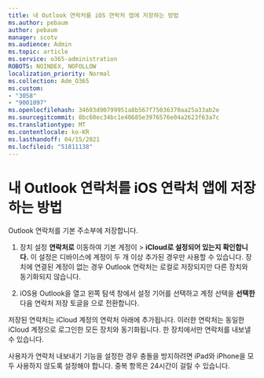 ```yaml
---
title: 내 Outlook 연락처를 iOS 연락처 앱에 저장하는 방법
ms.author: pebaum
author: pebaum
manager: scotv
ms.audience: Admin
ms.topic: article
ms.service: o365-administration
ROBOTS: NOINDEX, NOFOLLOW
localization_priority: Normal
ms.collection: Adm_O365
ms.custom:
- "3058"
- "9001097"
ms.openlocfilehash: 34603d90799951a8b567f75036370aa25a33ab2e
ms.sourcegitcommit: 8bc60ec34bc1e40685e3976576e04a2623f63a7c
ms.translationtype: MT
ms.contentlocale: ko-KR
ms.lasthandoff: 04/15/2021
ms.locfileid: "51811138"
---
```

# <a name="how-do-i-save-my-outlook-contacts-to-my-ios-contacts-app"></a>내 Outlook 연락처를 iOS 연락처 앱에 저장하는 방법

Outlook 연락처를 기본 주소부에 저장합니다.
 
1. 장치 설정 **연락처로** 이동하여 기본 계정이  >   **iCloud로 설정되어 있는지 확인합니다.**  이 설정은 디바이스에 계정이 두 개 이상 추가된 경우만 사용할 수 있습니다. 장치에 연결된 계정이 없는 경우 Outlook 연락처는 로컬로 저장되지만 다른 장치와 동기화되지 않습니다.
 
2. iOS용 Outlook을 열고 왼쪽 탐색 창에서 설정 기어를 선택하고 계정  선택을 **선택한** 다음 연락처 저장 토글을 으로 전환합니다.
 
저장된 연락처는 iCloud 계정의 연락처 아래에 추가됩니다. 이러한 연락처는 동일한 iCloud 계정으로 로그인한 모든 장치와 동기화됩니다. 한 장치에서만 연락처를 내보낼 수 있습니다.
 
사용자가 연락처 내보내기 기능을 설정한 경우 충돌을 방지하려면 iPad와 iPhone을 모두 사용하지 않도록 설정해야 합니다. 중복 항목은 24시간이 걸릴 수 있습니다.